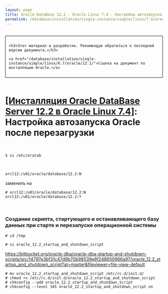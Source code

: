 ```yaml
---
layout: page
title: Oracle DataBase 12.2 - Oracle Linux 7.4 - Настройка автозапуска Oracle после перезагрузки
permalink: /database/installation/single-instance/simple/linux/7.4/oracle/12.2/autorstart-oracle-after-restart/
---
```


<br/>

<div style="padding:10px; border:thin solid black;">

	<h3>Этот материал в разработке. Рекомендую обратиться к последней версии документа.</h3>

    <a href="/database/installation/single-instance/simple/linux/6.7/oracle/12.1/">Ссылка на документ по инсталляции Oracle.</a>

</div>

<br/>

# <a href="/database/installation/single-instance/simple/linux/7.4/oracle/12.2/">[Инсталляция Oracle DataBase Server 12.2 в Oracle Linux 7.4]</a>: Настройка автозапуска Oracle после перезагрузки


<br/>

	$ vi /etc/oratab


<br/>

	orcl12:/u01/oracle/database/12.2:N


заменить на


	# orcl12:/u01/oracle/database/12.2:N
	orcl12:/u01/oracle/database/12.2:Y


<br/>

### Создание скрипта, стартующего и останавливающего базу данных при старте и перезапуске операционной системы


<!-- Скрипт следующего содержания мы добавим в автозагрузку (выполнив команды после данного скрипта):


<script src="http://gist-it.appspot.com/https://github.com/oradev/oracle-dba-scripts/blob/master/oracle_12R1_startup_and_shutdown_script">
</script> -->


	# cd /tmp

    # vi oracle_12.2_startup_and_shutdown_script

https://bitbucket.org/oracle-dba/oracle-dba-startup-and-shutdown-scripts/src/14797e3bf31c47d9b70b98539e8f248650666a97/oracle_12.2_startup_and_shutdown_script?at=master&fileviewer=file-view-default

<!-- # wget -O startupOracleDatabase12R1 https://github.com/oradev/oracle-dba-scripts/raw/master/oracle_12R1_startup_and_shutdown_script -->

	# mv oracle_12.2_startup_and_shutdown_script /etc/rc.d/init.d/
	# chmod +x /etc/rc.d/init.d/oracle_12.2_startup_and_shutdown_script
	# chkconfig --add oracle_12.2_startup_and_shutdown_script
	# chkconfig --level 345 oracle_12.2_startup_and_shutdown_script on
